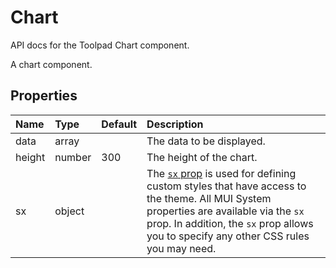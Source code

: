 <!-- This file has been auto-generated using `pnpm docs:build:api`. -->

# Chart

<p class="description">API docs for the Toolpad Chart component.</p>

A chart component.

## Properties

| Name                                  | Type                                  | Default                               | Description                                                                                                                                                                                                                                                                          |
| :------------------------------------ | :------------------------------------ | :------------------------------------ | :----------------------------------------------------------------------------------------------------------------------------------------------------------------------------------------------------------------------------------------------------------------------------------- |
| <span class="prop-name">data</span>   | <span class="prop-type">array</span>  |                                       | The data to be displayed.                                                                                                                                                                                                                                                            |
| <span class="prop-name">height</span> | <span class="prop-type">number</span> | <span class="prop-default">300</span> | The height of the chart.                                                                                                                                                                                                                                                             |
| <span class="prop-name">sx</span>     | <span class="prop-type">object</span> |                                       | The [`sx` prop](https://mui.com/system/getting-started/the-sx-prop/) is used for defining custom styles that have access to the theme. All MUI System properties are available via the `sx` prop. In addition, the `sx` prop allows you to specify any other CSS rules you may need. |
